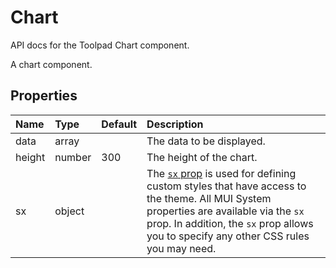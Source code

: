 <!-- This file has been auto-generated using `pnpm docs:build:api`. -->

# Chart

<p class="description">API docs for the Toolpad Chart component.</p>

A chart component.

## Properties

| Name                                  | Type                                  | Default                               | Description                                                                                                                                                                                                                                                                          |
| :------------------------------------ | :------------------------------------ | :------------------------------------ | :----------------------------------------------------------------------------------------------------------------------------------------------------------------------------------------------------------------------------------------------------------------------------------- |
| <span class="prop-name">data</span>   | <span class="prop-type">array</span>  |                                       | The data to be displayed.                                                                                                                                                                                                                                                            |
| <span class="prop-name">height</span> | <span class="prop-type">number</span> | <span class="prop-default">300</span> | The height of the chart.                                                                                                                                                                                                                                                             |
| <span class="prop-name">sx</span>     | <span class="prop-type">object</span> |                                       | The [`sx` prop](https://mui.com/system/getting-started/the-sx-prop/) is used for defining custom styles that have access to the theme. All MUI System properties are available via the `sx` prop. In addition, the `sx` prop allows you to specify any other CSS rules you may need. |
